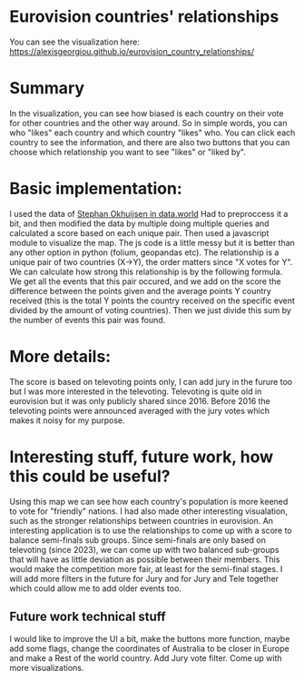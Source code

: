 # Eurovision countries' relationships

You can see the visualization here: https://alexisgeorgiou.github.io/eurovision_country_relationships/

# Summary
In the visualization, you can see how biased is each country on their vote for other countries and the other way around.
So in simple words, you can who "likes" each country and which country "likes" who.
You can click each country to see the information, and there are also two buttons that you can choose which relationship you want to see "likes" or "liked by".

# Basic implementation:
I used the data of [Stephan Okhuijsen in data.world](https://data.world/datagraver/eurovision-song-contest-scores-1975-2019/workspace/file?filename=eurovision_song_contest_1957_2023.xlsx)
Had to preproccess it a bit, and then modified the data by multiple doing multiple queries and calculated a score based on each unique pair.
Then used a javascript module to visualize the map. The js code is a little messy but it is better than any other option in python (folium, geopandas etc).
The relationship is a unique pair of two countries (X->Y), the order matters since "X votes for Y". We can calculate how strong this relationship is by the following formula. We get all the events that this pair occured, and we add on the score the difference between the points given and the average points Y country received (this is the total Y points the country received on the specific event divided by the amount of voting countries). Then we just divide this sum by the number of events this pair was found.

# More details:
The score is based on televoting points only, I can add jury in the furure too but I was more interested in the televoting. Televoting is quite old in eurovision but it was only publicly shared since 2016. Before 2016 the televoting points were announced averaged with the jury votes which makes it noisy for my purpose. 

# Interesting stuff, future work, how this could be useful?
Using this map we can see how each country's population is more keened to vote for "friendly" nations. I had also made other interesting visualation, such as the stronger relationships between countries in eurovision. An interesting application is to use the relationships to come up with a score to balance semi-finals sub groups. Since semi-finals are only based on televoting (since 2023), we can come up with two balanced sub-groups that will have as little deviation as possible between their members. This would make the competition more fair, at least for the semi-final stages.
I will add more filters in the future for Jury and for Jury and Tele together which could allow me to add older events too.

## Future work technical stuff
I would like to improve the UI a bit, make the buttons more function, maybe add some flags, change the coordinates of Australia to be closer in Europe and make a Rest of the world country. Add Jury vote filter. Come up with more visualizations.
